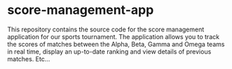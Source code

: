 # score-management-app
This repository contains the source code for the score management application for our sports tournament. The application allows you to track the scores of matches between the Alpha, Beta, Gamma and Omega teams in real time, display an up-to-date ranking and view details of previous matches. Etc...
